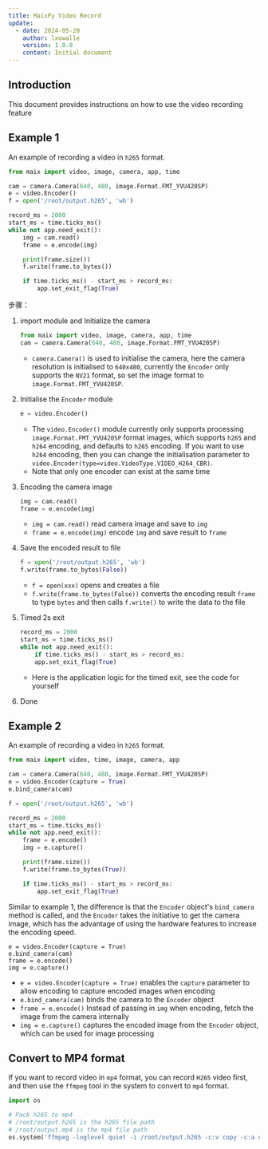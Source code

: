 ```yaml
---
title: MaixPy Video Record
update:
  - date: 2024-05-20
    author: lxowalle
    version: 1.0.0
    content: Initial document
---
```


## Introduction

This document provides instructions on how to use the video recording feature


## Example 1

An example of recording a video in `h265` format.

```python
from maix import video, image, camera, app, time

cam = camera.Camera(640, 480, image.Format.FMT_YVU420SP)
e = video.Encoder()
f = open('/root/output.h265', 'wb')

record_ms = 2000
start_ms = time.ticks_ms()
while not app.need_exit():
    img = cam.read()
    frame = e.encode(img)

    print(frame.size())
    f.write(frame.to_bytes())

    if time.ticks_ms() - start_ms > record_ms:
        app.set_exit_flag(True)
```

步骤：

1. import module and Initialize the camera

   ```python
   from maix import video, image, camera, app, time
   cam = camera.Camera(640, 480, image.Format.FMT_YVU420SP)
   ```

   - `camera.Camera()` is used to initialise the camera, here the camera resolution is initialised to `640x480`, currently the `Encoder` only supports the `NV21` format, so set the image format to `image.Format.FMT_YVU420SP`.

2. Initialise the `Encoder` module

   ```python
   e = video.Encoder()
   ```

   - The `video.Encoder()` module currently only supports processing `image.Format.FMT_YVU420SP` format images, which supports `h265` and `h264` encoding, and defaults to `h265` encoding. If you want to use `h264` encoding, then you can change the initialisation parameter to ` video.Encoder(type=video.VideoType.VIDEO_H264_CBR)`.
   - Note that only one encoder can exist at the same time

3. Encoding the camera image

   ```python
   img = cam.read()
   frame = e.encode(img)
   ```

   - `img = cam.read()` read camera image and save to `img`
   - `frame = e.encode(img)` encode `img` and save result to `frame`

4. Save the encoded result to file

   ```python
   f = open('/root/output.h265', 'wb')
   f.write(frame.to_bytes(False))
   ```

   - `f = open(xxx)` opens and creates a file
   - `f.write(frame.to_bytes(False))` converts the encoding result `frame` to type `bytes` and then calls `f.write()` to write the data to the file

5. Timed 2s exit

   ```python
   record_ms = 2000
   start_ms = time.ticks_ms()
   while not app.need_exit():
       if time.ticks_ms() - start_ms > record_ms:
       app.set_exit_flag(True)
   ```

    - Here is the application logic for the timed exit, see the code for yourself

6. Done

## Example 2

An example of recording a video in `h265` format.

```python
from maix import video, time, image, camera, app

cam = camera.Camera(640, 480, image.Format.FMT_YVU420SP)
e = video.Encoder(capture = True)
e.bind_camera(cam)

f = open('/root/output.h265', 'wb')

record_ms = 2000
start_ms = time.ticks_ms()
while not app.need_exit():
    frame = e.encode()
    img = e.capture()

    print(frame.size())
    f.write(frame.to_bytes(True))

    if time.ticks_ms() - start_ms > record_ms:
        app.set_exit_flag(True)
```

Similar to example 1, the difference is that the `Encoder` object's `bind_camera` method is called, and the `Encoder` takes the initiative to get the camera image, which has the advantage of using the hardware features to increase the encoding speed.

```
e = video.Encoder(capture = True)
e.bind_camera(cam)
frame = e.encode()
img = e.capture()
```

- `e = video.Encoder(capture = True)` enables the `capture` parameter to allow encoding to capture encoded images when encoding
- `e.bind_camera(cam)` binds the camera to the `Encoder` object
- `frame = e.encode()` Instead of passing in `img` when encoding, fetch the image from the camera internally
- `img = e.capture()` captures the encoded image from the `Encoder` object, which can be used for image processing



## Convert to MP4 format

If you want to record video in `mp4` format, you can record `H265` video first, and then use the `ffmpeg` tool in the system to convert to `mp4` format.

```python
import os

# Pack h265 to mp4
# /root/output.h265 is the h265 file path
# /root/output.mp4 is the mp4 file path
os.system('ffmpeg -loglevel quiet -i /root/output.h265 -c:v copy -c:a copy /root/output.mp4 -y')
```

